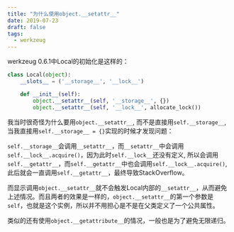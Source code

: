 ```yaml
---
title: "为什么使用object.__setattr__"
date: 2019-07-23
draft: false
tags:
  - werkzeug
---
```

werkzeug 0.6.1中Local的初始化是这样的：

```python
class Local(object):
    __slots__ = ('__storage__', '__lock__')

    def __init__(self):
        object.__setattr__(self, '__storage__', {})
        object.__setattr__(self, '__lock__', allocate_lock())
```

我当时很奇怪为什么要用`object.__setattr__`, 而不是直接用`self.__storage__`, 当我直接用`self.__storage__ = {}`实现的时候才发现问题：

`self.__storage__`会调用`__setattr__`，而`__setattr__`中会调用`self.__lock__.acquire()`，因为此时`self.__lock__`还没有定义, 所以会调用`self.__getattr__`，而`self.__getattr__`中也会调用`self.__lock__.acquire()`, 此后就会一直调用`self.__getattr__`，最终导致StackOverflow。

而显示调用`object.__setattr__`就不会触发Local内部的`__setattr__`，从而避免上述情况。而且两者的效果是一样的，`object.__setattr__`的第一个参数是`self`，也就是这个实例，所以并不用担心是不是在父类定义了一个公共属性。

类似的还有使用`object.__getattribute__`的情况，一般也是为了避免无限递归。
